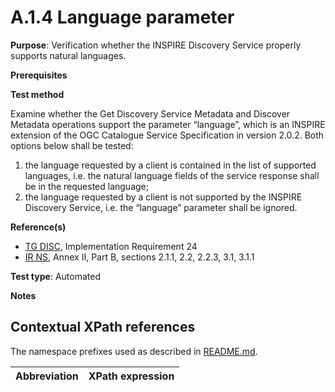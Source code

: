 # A.1.4 Language parameter

**Purpose**: Verification whether the INSPIRE Discovery Service properly supports natural languages.

**Prerequisites**

**Test method**

Examine whether the Get Discovery Service Metadata and Discover Metadata operations support the parameter “language”, which is an INSPIRE extension of the OGC Catalogue Service Specification in version 2.0.2. Both options below shall be tested:
1. the language requested by a client is contained in the list of supported languages, i.e. the natural language fields of the service response shall be in the requested language;
2. the language requested by a client is not supported by the INSPIRE Discovery Service, i.e. the “language” parameter shall be ignored.

**Reference(s)**

* [TG DISC](README.md#ref_TG_DISC), Implementation Requirement 24
* [IR NS](README.md#ref_IR_NS), Annex II, Part B, sections 2.1.1, 2.2, 2.2.3, 3.1, 3.1.1

**Test type**: Automated

**Notes**


## Contextual XPath references

The namespace prefixes used as described in [README.md](README.md#namespaces).

Abbreviation                                               |  XPath expression
---------------------------------------------------------- | -------------------------------------------------------------------------
